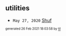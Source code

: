 ## utilities


* <code>May 27, 2020</code> [Shuf](2020-05-27T05-20-57-shuf.md)

<sup><sub>generated 26 Feb 2021 18:03:58 by <a href='https://github.com/senorprogrammer/til'>til</a></sub></sup>
